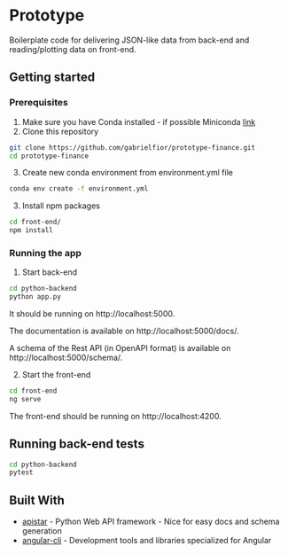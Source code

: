 # Prototype

Boilerplate code for delivering JSON-like data from back-end and reading/plotting data on front-end.

## Getting started

### Prerequisites

1. Make sure you have Conda installed - if possible Miniconda [link](https://conda.io/docs/user-guide/install/index.html)
2. Clone this repository
```bash
git clone https://github.com/gabrielfior/prototype-finance.git
cd prototype-finance
```
3. Create new conda environment from environment.yml file
```bash
conda env create -f environment.yml
```
3. Install npm packages
```bash
cd front-end/
npm install
```

### Running the app

1. Start back-end

```bash
cd python-backend
python app.py
```

It should be running on http://localhost:5000. 

The documentation is available on http://localhost:5000/docs/.

A schema of the Rest API (in OpenAPI format) is available on http://localhost:5000/schema/.

2. Start the front-end

```bash
cd front-end
ng serve
```

The front-end should be running on http://localhost:4200.

## Running back-end tests

```bash
cd python-backend
pytest
```

## Built With

* [apistar](https://docs.apistar.com/) - Python Web API framework - Nice for easy docs and schema generation
* [angular-cli](https://angular.io) - Development tools and libraries specialized for Angular
